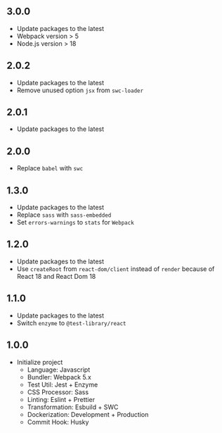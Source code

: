 ## 3.0.0

- Update packages to the latest
- Webpack version > 5
- Node.js version > 18

## 2.0.2

- Update packages to the latest
- Remove unused option `jsx` from `swc-loader`

## 2.0.1

- Update packages to the latest

## 2.0.0

- Replace `babel` with `swc`

## 1.3.0

- Update packages to the latest
- Replace `sass` with `sass-embedded`
- Set `errors-warnings` to `stats` for `Webpack`

## 1.2.0

- Update packages to the latest
- Use `createRoot` from `react-dom/client` instead of `render` because of React 18 and React Dom 18

## 1.1.0

- Update packages to the latest
- Switch `enzyme` to `@test-library/react`

## 1.0.0

- Initialize project
  - Language: Javascript
  - Bundler: Webpack 5.x
  - Test Util: Jest + Enzyme
  - CSS Processor: Sass
  - Linting: Eslint + Prettier
  - Transformation: Esbuild + SWC
  - Dockerization: Development + Production
  - Commit Hook: Husky
